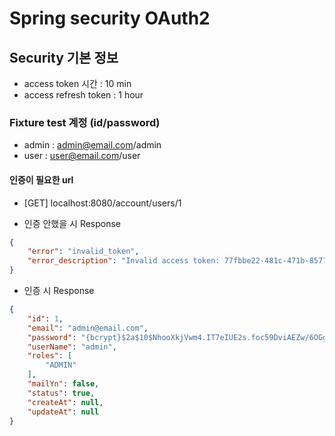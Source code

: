 # Spring security OAuth2
 
## Security 기본 정보 
- access token 시간 : 10 min
- access refresh token : 1 hour 

### Fixture test 계정 (id/password)
- admin : admin@email.com/admin
- user  : user@email.com/user




#### 인증이 필요한 url
- [GET] localhost:8080/account/users/1

- 인증 안했을 시 Response 
```json
{
    "error": "invalid_token",
    "error_description": "Invalid access token: 77fbbe22-481c-471b-8577-fff150b7ceac"
}
```
- 인증 시 Response
```json
{
    "id": 1,
    "email": "admin@email.com",
    "password": "{bcrypt}$2a$10$NhooXkjVwm4.IT7eIUE2s.foc59DviAEZw/6OGgLsJmdnZcM1fSua",
    "userName": "admin",
    "roles": [
        "ADMIN"
    ],
    "mailYn": false,
    "status": true,
    "createAt": null,
    "updateAt": null
}
```